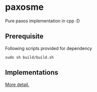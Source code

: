 # paxosme
Pure paxos implementation in cpp :D

## Prerequisite

Following scripts provided for dependency

`sudo sh build/build.sh`

## Implementations

[More detail.](/docs/main.md)